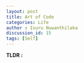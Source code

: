 ```yaml
---
layout: post
title: Art of Code
categories: Life
author : Isuru Nuwanthilaka
discussion_id: 15
tags: [Self]
---
```


**TLDR :**